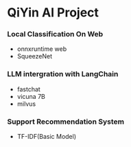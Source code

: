 # QiYin AI Project

### Local Classification On Web

- onnxruntime web
- SqueezeNet

### LLM intergration with LangChain

- fastchat
- vicuna 7B
- milvus

### Support Recommendation System

- TF-IDF(Basic Model)
